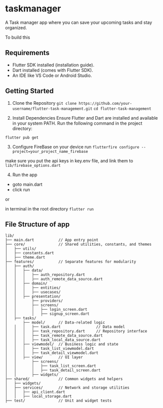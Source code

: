 # taskmanager

A Task manager app where you can save your upcoming tasks and stay organized.

To build this
## Requirements
- Flutter SDK installed (installation guide).
- Dart installed (comes with Flutter SDK).
- An IDE like VS Code or Android Studio.

## Getting Started
1. Clone the Repository
`git clone https://github.com/your-username/flutter-task-management.git`
`cd flutter-task-management`

2. Install Dependencies
Ensure Flutter and Dart are installed and available in your system PATH. Run the following command in the project directory:

`flutter pub get`


3. Configure FireBase on your device
run `flutterfire configure --project=your_project_name_firebase`

make sure you put the api keys in key.env file, and link them to `lib/firebase_options.dart`

4. Run the app

- goto main.dart
- click run

or

in terminal in the root directory 
`flutter run`

## File Structure of app

```
lib/
├── main.dart           // App entry point
├── core/               // Shared utilities, constants, and themes
│   ├── utils/
│   ├── constants.dart
│   ├── theme.dart
├── features/           // Separate features for modularity
│   ├── auth/
│   │   ├── data/
│   │   │   ├── auth_repository.dart
│   │   │   ├── auth_remote_data_source.dart
│   │   ├── domain/
│   │   │   ├── entities/
│   │   │   ├── usecases/
│   │   ├── presentation/
│   │       ├── providers/
│   │       ├── screens/
│   │       │   ├── login_screen.dart
│   │       │   ├── signup_screen.dart
│   ├── tasks/
│       ├── model/      // Data-related logic
│   │   │   ├── task.dart                // Data model
│   │   │   ├── task_repository.dart     // Repository interface
│   │   │   ├── task_remote_data_source.dart
│   │   │   ├── task_local_data_source.dart
│   │   ├── viewmodel/  // Business logic and state
│   │   │   ├── task_list_viewmodel.dart
│   │   │   ├── task_detail_viewmodel.dart
│   │   ├── view/       // UI layer
│   │       ├── screens/
│   │       │   ├── task_list_screen.dart
│   │       │   ├── task_detail_screen.dart
│   │       ├── widgets/
├── shared/             // Common widgets and helpers
│   ├── widgets/
│   ├── services/       // Network and storage utilities
│   │   ├── api_client.dart
│   │   ├── local_storage.dart
├── test/               // Unit and widget tests
```
